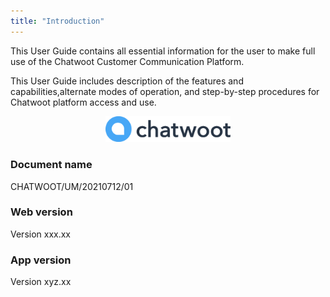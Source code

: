 ```yaml
---
title: "Introduction"
---
```

This User Guide contains all essential information for the user to make full use of the Chatwoot Customer Communication Platform.

This User Guide includes description of the features and capabilities,alternate modes of operation, and step-by-step procedures for Chatwoot platform access and use.

<!-- ![logo](./images/logo.png) -->

<!-- <div style={{textAlign: 'center'}}> -->
<div align="center">

<img src="./user-guide/images/logo.png" width="200" alt="Chatwoot Logo" />

</div>

### Document name
CHATWOOT/UM/20210712/01
### Web version
<!-- TODO get the version names -->
Version xxx.xx
### App version
Version xyz.xx
